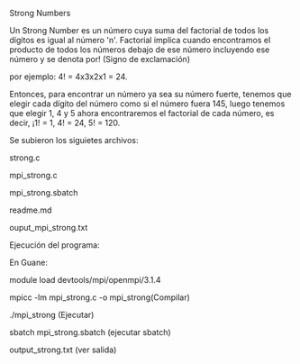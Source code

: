 Strong Numbers

Un Strong Number es un número cuya suma del factorial de todos los dígitos es igual al número 'n'. 
Factorial implica cuando encontramos el producto de todos los números debajo de ese número incluyendo ese número y se denota por! (Signo de exclamación)

por ejemplo: 4! = 4x3x2x1 = 24.

Entonces, para encontrar un número ya sea su número fuerte, tenemos que elegir cada dígito del número como si el número fuera 145, 
luego tenemos que elegir 1, 4 y 5 ahora encontraremos el factorial de cada número, es decir, ¡1! = 1, 4! = 24, 5! = 120.

Se subieron los siguietes archivos:

strong.c

mpi_strong.c

mpi_strong.sbatch

readme.md

ouput_mpi_strong.txt

Ejecución del programa:

En Guane:

module load devtools/mpi/openmpi/3.1.4

mpicc -lm mpi_strong.c -o mpi_strong(Compilar)

./mpi_strong (Ejecutar)

sbatch mpi_strong.sbatch (ejecutar sbatch)

output_strong.txt (ver salida)

